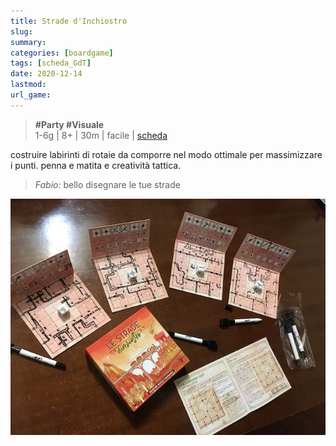 ```yaml
---
title: Strade d'Inchiostro
slug: 
summary: 
categories: [boardgame]
tags: [scheda_GdT]
date: 2020-12-14
lastmod: 
url_game: 
---
```

> **#Party #Visuale**   
> 1-6g | 8+ | 30m | facile | [scheda](https://www.boardgamegeek.com/boardgame/251678/railroad-ink-blazing-red-edition)  

costruire labirinti di rotaie da comporre nel modo ottimale per massimizzare i punti.
penna e matita e creatività tattica.

> *Fabio:*
> bello disegnare le tue strade

![](img/stradeinchiostro.webp)

